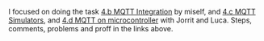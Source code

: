 I focused on doing the task [4.b MQTT Integration](/TeamThree/Ulrichs%20Lab%20Tasks.md#4b-mqtt-integration) by miself, and [4.c MQTT Simulators](/TeamThree/Ulrichs%20Lab%20Tasks.md#4c-mqtt-simulators), and [4.d MQTT on microcontroller](/TeamThree/Ulrichs%20Lab%20Tasks.md#4d-mqtt-on-microcontroller) with Jorrit and Luca.
Steps, comments, problems and proff in the links above.
